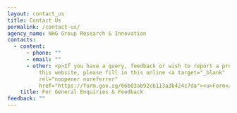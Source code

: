 ```yaml
---
layout: contact_us
title: Contact Us
permalink: /contact-us/
agency_name: NHG Group Research & Innovation
contacts:
  - content:
      - phone: ""
      - email: ""
      - other: <p>If you have a query, feedback or wish to report a problem related to
          this website, please fill in this online <a target="_blank"
          rel="noopener noreferrer"
          href="https://form.gov.sg/66b03ab92cb113a3b424c7da"><u>Form</u></a>.</p>
    title: For General Enquiries & Feedback
feedback: ""
---
```

